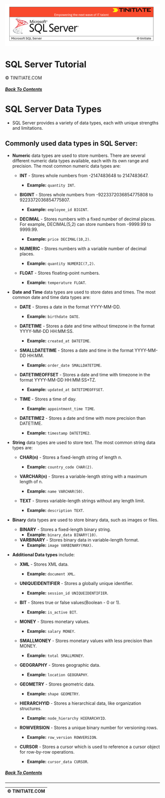 ![SQL Server Tinitiate Image](sqlserver.png)

# SQL Server Tutorial
&copy; TINITIATE.COM

##### [Back To Contents](./README.md)

# SQL Server Data Types
* SQL Server provides a variety of data types, each with unique strengths and limitations.

## Commonly used data types in SQL Server:
* **Numeric** data types are used to store numbers. There are several different numeric data types available, each with its own range and precision. The most common numeric data types are:

    * **INT** - Stores whole numbers from -2147483648 to 2147483647. 
        * **Example:** `quantity INT`.

    * **BIGINT** - Stores whole numbers from -9223372036854775808 to 9223372036854775807. 
        * **Example:** `employee_id BIGINT`.
    * **DECIMAL** - Stores numbers with a fixed number of decimal places. For example, DECIMAL(5,2) can store numbers from -9999.99 to 9999.99. 
        * **Example:** `price DECIMAL(10,2)`.
    * **NUMERIC** - Stores numbers with a variable number of decimal places. 
        * **Example:** `quantity NUMERIC(7,2)`.
    * **FLOAT** - Stores floating-point numbers.
        * **Example:** `temperature FLOAT`.

* **Date and Time** data types are used to store dates and times. The most common date and time data types are:
    * **DATE** - Stores a date in the format YYYY-MM-DD. 
        * **Example:** `birthdate DATE`.

    * **DATETIME** - Stores a date and time without timezone in the format YYYY-MM-DD HH:MM:SS. 
        * **Example:** `created_at DATETIME`.
    * **SMALLDATETIME** - Stores a date and time in the format YYYY-MM-DD HH:MM.
        * **Example:** `order_date SMALLDATETIME`.
    * **DATETIMEOFFSET** - Stores a date and time with timezone in the format YYYY-MM-DD HH:MM:SS+TZ. 
        * **Example:** `updated_at DATETIMEOFFSET`.
    * **TIME** - Stores a time of day. 
        * **Example:** `appointment_time TIME`.
    * **DATETIME2** - Stores a date and time with more precision than DATETIME.
        * **Example:** `timestamp DATETIME2`.
* **String** data types are used to store text. The most common string data types are:
    * **CHAR(n)** - Stores a fixed-length string of length n. 
        * **Example:** `country_code CHAR(2)`.

    * **VARCHAR(n)** - Stores a variable-length string with a maximum length of n. 
        * **Example:** `name VARCHAR(50)`.
    * **TEXT** - Stores variable-length strings without any length limit. 
        * **Example:** `description TEXT`.
* **Binary** data types are used to store binary data, such as images or files.
    * **BINARY** - Stores a fixed-length binary string.
        * **Example:** `binary_data BINARY(10)`.
    * **VARBINARY** - Stores binary data in variable-length format. 
        * **Example:** `image VARBINARY(MAX)`.
* **Additional Data types** include:
    * **XML** - Stores XML data. 
        * **Example:** `document XML`.
    
    * **UNIQUEIDENTIFIER** - Stores a globally unique identifier. 
        * **Example:** `session_id UNIQUEIDENTIFIER`.
    * **BIT** - Stores true or false values(Boolean - 0 or 1). 
        * **Example:** `is_active BIT`.
    * **MONEY** - Stores monetary values. 
        * **Example:** `salary MONEY`.
    * **SMALLMONEY** - Stores monetary values with less precision than MONEY.
        * **Example:** `total SMALLMONEY`.
    * **GEOGRAPHY** - Stores geographic data.
        * **Example:** `location GEOGRAPHY`.
    * **GEOMETRY** - Stores geometric data.
        * **Example:** `shape GEOMETRY`.
    * **HIERARCHYID** - Stores a hierarchical data, like organization structures.
        * **Example:** `node_hierarchy HIERARCHYID`.
    * **ROWVERSION** - Stores a unique binary number for versioning rows.
        * **Example:** `row_version ROWVERSION`.
    * **CURSOR** - Stores a cursor which is used to reference a cursor object for row-by-row operations.
        * **Example:** `cursor_data CURSOR`.

##### [Back To Contents](./README.md)
***
| &copy; TINITIATE.COM |
|----------------------|
